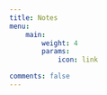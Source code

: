 ```yaml
---
title: Notes
menu:
    main: 
        weight: 4
        params:
            icon: link

comments: false
---
```

